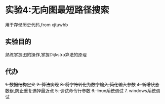# 实验4:无向图最短路径搜索

用于存储历史代码,from xjtuwhb

## 实验目的

熟练掌握图的操作,掌握Dijkstra算法的原理

## 代办

~~1. 数据结构定义~~
~~2. 算法实现~~
~~3. 将字符转化为数字输入,简化输入参数~~
~~4. 新增状态数组,防止重复选择最近点~~
~~5. 调试命令行参数~~
~~6. linux系统调试~~
7. windows系统调试
